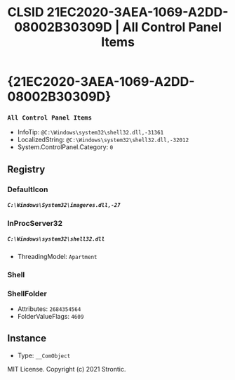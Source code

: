 ﻿---
title: "CLSID 21EC2020-3AEA-1069-A2DD-08002B30309D | All Control Panel Items"
excerpt: What is COM-Object CLSID 21EC2020-3AEA-1069-A2DD-08002B30309D?
---

# {21EC2020-3AEA-1069-A2DD-08002B30309D}

### `All Control Panel Items`
* InfoTip: `@C:\Windows\system32\shell32.dll,-31361`
* LocalizedString: `@C:\Windows\system32\shell32.dll,-32012`
* System.ControlPanel.Category: `0`

## Registry


### DefaultIcon

##### `C:\Windows\System32\imageres.dll,-27`

### InProcServer32

##### `C:\Windows\system32\shell32.dll`
* ThreadingModel: `Apartment`

### Shell


### ShellFolder

* Attributes: `2684354564`
* FolderValueFlags: `4609`

## Instance

* Type: `__ComObject`

MIT License. Copyright (c) 2021 Strontic.


